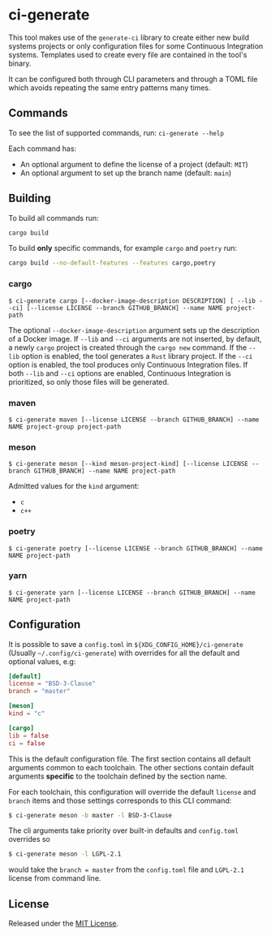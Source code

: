# ci-generate

This tool makes use of the `generate-ci` library to create either new build
systems projects or only configuration files for some Continuous Integration
systems.
Templates used to create every file are contained in the tool's binary.

It can be configured both through CLI parameters and through a TOML file
which avoids repeating the same entry patterns many times.

## Commands

To see the list of supported commands, run: `ci-generate --help`

Each command has:
- An optional argument to define the license of a project (default: `MIT`)
- An optional argument to set up the branch name (default: `main`)

## Building

To build all commands run:

```sh
cargo build
```

To build **only** specific commands, for example `cargo` and `poetry` run:

```sh
cargo build --no-default-features --features cargo,poetry
```

### cargo

```
$ ci-generate cargo [--docker-image-description DESCRIPTION] [ --lib --ci] [--license LICENSE --branch GITHUB_BRANCH] --name NAME project-path
```

The optional `--docker-image-description` argument sets up the description of a Docker image.
If `--lib` and `--ci` arguments are not inserted, by default, a newly `cargo` project is created through the `cargo new` command.
If the `--lib` option is enabled, the tool generates a `Rust` library project.
If the `--ci` option is enabled, the tool produces only Continuous Integration files.
If both `--lib` and `--ci` options are enabled, Continuous Integration is prioritized,
so only those files will be generated.

### maven

```
$ ci-generate maven [--license LICENSE --branch GITHUB_BRANCH] --name NAME project-group project-path
```

### meson

```
$ ci-generate meson [--kind meson-project-kind] [--license LICENSE --branch GITHUB_BRANCH] --name NAME project-path
```

Admitted values for the `kind` argument:

- `c`
- `c++`

### poetry

```
$ ci-generate poetry [--license LICENSE --branch GITHUB_BRANCH] --name NAME project-path
```

### yarn

```
$ ci-generate yarn [--license LICENSE --branch GITHUB_BRANCH] --name NAME project-path
```

## Configuration

It is possible to save a `config.toml` in `${XDG_CONFIG_HOME}/ci-generate` (Usually `~/.config/ci-generate`) with overrides for all the default and optional values, e.g:

``` toml
[default]
license = "BSD-3-Clause"
branch = "master"

[meson]
kind = "c"

[cargo]
lib = false
ci = false
```

This is the default configuration file.
The first section contains all default arguments common to each toolchain.
The other sections contain default arguments **specific** to the toolchain
defined by the section name.

For each toolchain, this configuration will override the default
`license` and `branch` items and those settings corresponds to this CLI command:

```sh
$ ci-generate meson -b master -l BSD-3-Clause
```

The cli arguments take priority over built-in defaults and `config.toml` overrides so

```sh
$ ci-generate meson -l LGPL-2.1
```

would take the `branch = master` from the `config.toml` file and `LGPL-2.1` license
from command line.

## License

Released under the [MIT License](../LICENSES/MIT.txt).
